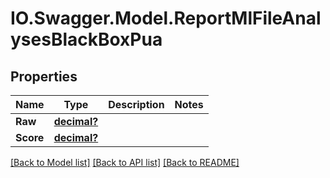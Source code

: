# IO.Swagger.Model.ReportMlFileAnalysesBlackBoxPua
## Properties

Name | Type | Description | Notes
------------ | ------------- | ------------- | -------------
**Raw** | [**decimal?**](BigDecimal.md) |  | 
**Score** | [**decimal?**](BigDecimal.md) |  | 

[[Back to Model list]](../README.md#documentation-for-models) [[Back to API list]](../README.md#documentation-for-api-endpoints) [[Back to README]](../README.md)

